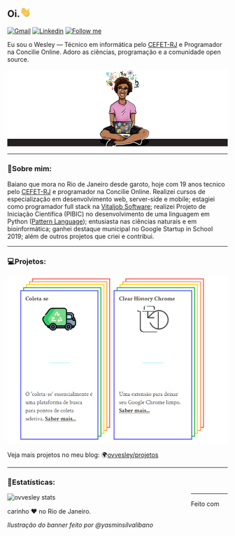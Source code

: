 
## Oi.<img src="https://raw.githubusercontent.com/ovvesley/ovvesley/main/hi.gif" width="25">


[![Gmail](https://img.shields.io/badge/-Gmail-c14438?style=flat&logo=Gmail&logoColor=white)](mailto:ovvesley@gmail.com)
[![Linkedin](https://img.shields.io/badge/-LinkedIn-blue?style=flat&logo=Linkedin&logoColor=white)](https://www.linkedin.com/in/ovvesley/)
[<img src="https://img.shields.io/github/followers/ovvesley?label=follow&style=social" height="22" title="Follow me" />](https://github.com/ovvesley) 



Eu sou o Wesley — Técnico em informática pelo [CEFET-RJ](http://eic.cefet-rj.br/) e Programador na Concilie Online. Adoro as ciências, programação e a comunidade open source.


![Ilustração do README](image.png)

---



### 🦆Sobre mim:
Baiano que mora no Rio de Janeiro desde garoto, hoje com 19 anos tecnico pelo [CEFET-RJ](http://eic.cefet-rj.br/) e programador na Concilie Online. Realizei cursos de especialização em desenvolvimento web, server-side e mobile; estagiei como programador full stack na [Vitaljob Software](https://www.vitaljob.com.br/); realizei Projeto de Iniciação Científica (PIBIC) no desenvolvimento de uma linguagem em Python ([Pattern Language](https://github.com/diogosmendonca/PatternLanguage)); entusiasta nas ciências naturais  e em bioinformática; ganhei destaque municipal no Google Startup in School 2019; além de outros projetos que criei e contribui. 

---

### 💻Projetos:

![Princpais projetos](projetos.gif)

Veja mais projetos no meu blog:
🌍[ovvesley/projetos](https://ovvesley.github.io/projetos)

---

### 🧪Estatísticas:


<img title="ovvesley stats" align="left" heigth="320" width="420" src="https://github-readme-stats.vercel.app/api?username=ovvesley&hide=issues&count_private=true&icon_color=871486&title_color=000000&bg_color=ffffff&show_icons=true)"
/>

<!--
**ovvesley/ovvesley** is a ✨ _special_ ✨ repository because its `README.md` (this file) appears on your GitHub profile.



Here are some ideas to get you started:

- 🔭 I’m currently working on ...
- 🌱 I’m currently learning ...
- 👯 I’m looking to collaborate on ...
- 🤔 I’m looking for help with ...
- 💬 Ask me about ...
- 📫 How to reach me: ...
- 😄 Pronouns: ...
- ⚡ Fun fact: ...
-->

---


Feito com carinho ❤ no Rio de Janeiro.

*Ilustração do banner feito por @yasminsilvalibano*
